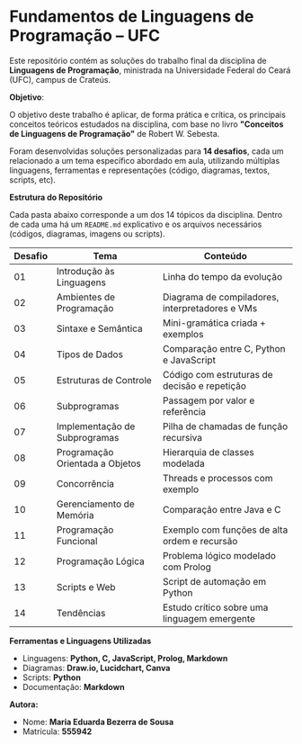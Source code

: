# Fundamentos de Linguagens de Programação – UFC

Este repositório contém as soluções do trabalho final da disciplina de **Linguagens de Programação**, ministrada na Universidade Federal do Ceará (UFC), campus de Crateús.


**Objetivo**:

O objetivo deste trabalho é aplicar, de forma prática e crítica, os principais conceitos teóricos estudados na disciplina, com base no livro **"Conceitos de Linguagens de Programação"** de Robert W. Sebesta.

Foram desenvolvidas soluções personalizadas para **14 desafios**, cada um relacionado a um tema específico abordado em aula, utilizando múltiplas linguagens, ferramentas e representações (código, diagramas, textos, scripts, etc).



**Estrutura do Repositório**

Cada pasta abaixo corresponde a um dos 14 tópicos da disciplina. Dentro de cada uma há um `README.md` explicativo e os arquivos necessários (códigos, diagramas, imagens ou scripts).

| Desafio | Tema | Conteúdo |
|---------|------|----------|
| 01 | Introdução às Linguagens | Linha do tempo da evolução |
| 02 | Ambientes de Programação | Diagrama de compiladores, interpretadores e VMs |
| 03 | Sintaxe e Semântica | Mini-gramática criada + exemplos |
| 04 | Tipos de Dados | Comparação entre C, Python e JavaScript |
| 05 | Estruturas de Controle | Código com estruturas de decisão e repetição |
| 06 | Subprogramas | Passagem por valor e referência |
| 07 | Implementação de Subprogramas | Pilha de chamadas de função recursiva |
| 08 | Programação Orientada a Objetos | Hierarquia de classes modelada |
| 09 | Concorrência | Threads e processos com exemplo |
| 10 | Gerenciamento de Memória | Comparação entre Java e C |
| 11 | Programação Funcional | Exemplo com funções de alta ordem e recursão |
| 12 | Programação Lógica | Problema lógico modelado com Prolog |
| 13 | Scripts e Web | Script de automação em Python |
| 14 | Tendências | Estudo crítico sobre uma linguagem emergente |



**Ferramentas e Linguagens Utilizadas**

- Linguagens: **Python, C, JavaScript, Prolog, Markdown**
- Diagramas: **Draw.io, Lucidchart, Canva**
- Scripts: **Python**
- Documentação: **Markdown**


**Autora:**

- Nome: **Maria Eduarda Bezerra de Sousa**
- Matrícula: **555942**


